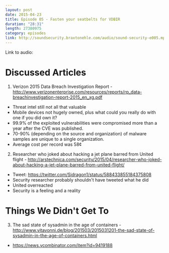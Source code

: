 ```yaml
---
layout: post
date: 2015-04-23
title: Episode 05 - Fasten your seatbelts for VDBIR
duration: "28:31"
length: 27380975
category: episodes
link: http://soundsecurity.braxtonehle.com/audio/sound-security-e005.mp3
---
```


Link to audio: 

# Discussed Articles
1. Verizon 2015 Data Breach Investigation Report - http://www.verizonenterprise.com/resources/reports/rp_data-breachinvestigation-report-2015_en_xg.pdf
* Threat intel still not all that valuable
* Mobile devices not hugely owned, plus what could you really do with one if you did own it?
* 99.9% of the exploited vulnerabilities were compromised more than a year after the CVE was published.
* 70-90% (depending on the source and organization) of malware samples are unique to a single organization.
* Average cost per record was 58¢

2. Researcher who joked about hacking a jet plane barred from United flight - http://arstechnica.com/security/2015/04/researcher-who-joked-about-hacking-a-jet-plane-barred-from-united-flight/ 
* Tweet: https://twitter.com/Sidragon1/status/588433855184375808 
* Security researcher probably shouldn't have tweeted what he did
* United overreacted
* Security is a feeling and a reality

# Things We Didn\'t Get To
3. The sad state of sysadmin in the age of containers - http://www.vitavonni.de/blog/201503/2015031201-the-sad-state-of-sysadmin-in-the-age-of-containers.html 
* https://news.ycombinator.com/item?id=9419188
